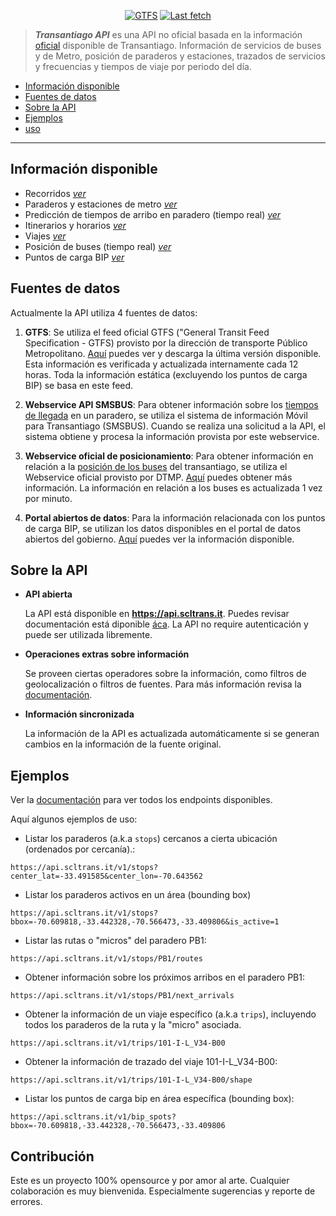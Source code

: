 <p align="center">
    <a href="#">
        <img src="https://api.scltrans.it/shields/gtfs_version"
            alt="GTFS"></a>
    <a href="#">
        <img src="https://api.scltrans.it/shields/fetched_at"
            alt="Last fetch">
    </a>
</p>

> ***Transantiago API*** es una API no oficial basada en la información [oficial](#fuentes-de-datos) disponible de Transantiago. Información de servicios de buses y de Metro, posición de paraderos y estaciones, trazados de servicios y frecuencias y tiempos de viaje por periodo del día.

- [Información disponible](#información-disponible)
- [Fuentes de datos](#fuentes-de-datos)
- [Sobre la API](#sobre-la-api)
- [Ejemplos](#ejemplos)
- [uso](#Uso)

---

## Información disponible

* Recorridos [*ver*](http://scltrans.it/#/api?id=routes-servicios)
* Paraderos y estaciones de metro [*ver*](http://scltrans.it/#/api?id=stops-paraderos)
* Predicción de tiempos de arribo en paradero (tiempo real) [*ver*](http://scltrans.it/#/api?id=estimaci%c3%b3n-de-pr%c3%b3ximos-arribos)
* Itinerarios y horarios [*ver*](http://scltrans.it/#/api)
* Viajes [*ver*](http://scltrans.it/#/api?id=trips-viajes)
* Posición de buses (tiempo real) [*ver*](http://scltrans.it/#/api?id=buses)
* Puntos de carga BIP [*ver*](http://scltrans.it/#/api?id=bip-spots-puntos-carga)

## Fuentes de datos

Actualmente la API utiliza 4 fuentes de datos:

1. **GTFS**: Se utiliza el feed oficial GTFS ("General Transit Feed Specification - GTFS) provisto por la dirección de transporte Público Metropolitano. [Aquí](https://www.dtpm.cl/descargas/gtfs/GTFS.zip) puedes ver y descarga la última versión disponible. Esta información es verificada y actualizada internamente cada 12 horas. Toda la información estática (excluyendo los puntos de carga BIP) se basa en este feed.

2. **Webservice API SMSBUS**: Para obtener información sobre los [tiempos de llegada](http://scltrans.it/#/api?id=estimaci%c3%b3n-de-pr%c3%b3ximos-arribos) en un paradero, se utiliza el sistema de información Móvil para Transantiago (SMSBUS). Cuando se realiza una solicitud a la API, el sistema obtiene y procesa la información provista por este webservice.

3. **Webservice oficial de posicionamiento**: Para obtener información en relación a la [posición de los buses](http://scltrans.it/#/api?id=buses) del transantiago, se utiliza el Webservice oficial provisto por DTMP. [Aquí](https://www.dtpm.cl/index.php/2013-04-24-14-09-09/datos-y-servicios) puedes obtener más información. La información en relación a los buses es actualizada 1 vez por minuto.

4. **Portal abiertos de datos**: Para la información relacionada con los puntos de carga BIP, se utilizan los datos disponibles en el portal de datos abiertos del gobierno. [Aquí](http://datos.gob.cl/dataset?q=puntos+de+carga&organization=subsecretaria_de_transporte&sort=score+desc%2C+metadata_modified+desc) puedes ver la información disponible.



## Sobre la API

- **API abierta**

  La API está disponible en **https://api.scltrans.it**. Puedes revisar documentación está diponible [áca](http://scltrans.it/#/api). La API no require autenticación y puede ser utilizada libremente.

- **Operaciones extras sobre información**

  Se proveen ciertas operadores sobre la información, como filtros de geolocalización o filtros de fuentes. Para más información revisa la [documentación](http://scltrans.it/#/api).

- **Información sincronizada**

  La información de la API es actualizada automáticamente si se generan cambios en la información de la fuente original.

## Ejemplos

Ver la [documentación](http://scltrans.it/#/api) para ver todos los endpoints disponibles. 

Aquí algunos ejemplos de uso:

- Listar los paraderos (a.k.a `stops`) cercanos a cierta ubicación (ordenados por cercanía).:

```
https://api.scltrans.it/v1/stops?center_lat=-33.491585&center_lon=-70.643562
```

- Listar los paraderos activos en un área (bounding box)

```
https://api.scltrans.it/v1/stops?bbox=-70.609818,-33.442328,-70.566473,-33.409806&is_active=1
```

- Listar las rutas o "micros" del paradero PB1:

```
https://api.scltrans.it/v1/stops/PB1/routes
```

- Obtener información sobre los próximos arribos en el paradero PB1:

```
https://api.scltrans.it/v1/stops/PB1/next_arrivals
```

- Obtener la información de un viaje específico (a.k.a `trips`), incluyendo todos los paraderos de la ruta y la "micro" asociada.

```
https://api.scltrans.it/v1/trips/101-I-L_V34-B00
```

- Obtener la información de trazado del viaje 101-I-L_V34-B00:

```
https://api.scltrans.it/v1/trips/101-I-L_V34-B00/shape
```

- Listar los puntos de carga bip en área específica (bounding box):

```
https://api.scltrans.it/v1/bip_spots?bbox=-70.609818,-33.442328,-70.566473,-33.409806
``` 


## Contribución

Este es un proyecto 100% opensource y por amor al arte. Cualquier colaboración es muy bienvenida. Especialmente sugerencias y reporte de errores.
